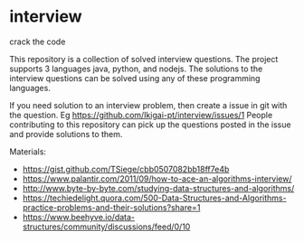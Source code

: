 # interview
crack the code

This repository is a collection of solved interview questions. The project
supports 3 languages java, python, and nodejs. The solutions to the interview
questions can be solved using any of these programming languages.

If you need solution to an interview problem, then create a issue in git with
the question. Eg https://github.com/Ikigai-pt/interview/issues/1 People contributing to this repository can pick up the questions
posted in the issue and provide solutions to them.


Materials:
* https://gist.github.com/TSiege/cbb0507082bb18ff7e4b
* https://www.palantir.com/2011/09/how-to-ace-an-algorithms-interview/
* http://www.byte-by-byte.com/studying-data-structures-and-algorithms/
* https://techiedelight.quora.com/500-Data-Structures-and-Algorithms-practice-problems-and-their-solutions?share=1
* https://www.beehyve.io/data-structures/community/discussions/feed/0/10

